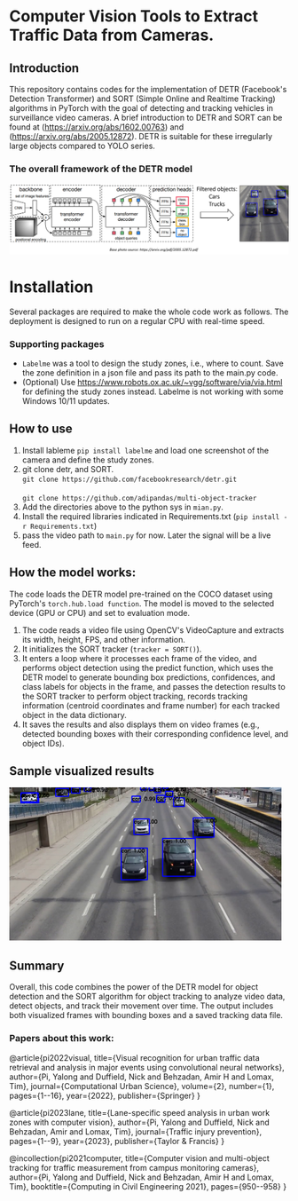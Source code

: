 # Computer Vision Tools to Extract Traffic Data from Cameras.
## Introduction
This repository contains codes for the implementation of DETR (Facebook's Detection Transformer) and SORT (Simple Online and Realtime Tracking) algorithms in PyTorch with the goal of detecting and tracking vehicles in surveillance video cameras. 
A brief introduction to DETR and SORT can be found at (https://arxiv.org/abs/1602.00763) and (https://arxiv.org/abs/2005.12872).
DETR is suitable for these irregularly large objects compared to YOLO series. 

### The overall framework of the DETR model
![DETR_Arch](Pic1.png)


# Installation
Several packages are required to make the whole code work as follows. The deployment is designed to run on a regular CPU with real-time speed. 
### Supporting packages
- `Labelme` was a tool to design the study zones, i.e., where to count. Save the zone definition in a json file and pass its path to the main.py code. 
- (Optional) Use https://www.robots.ox.ac.uk/~vgg/software/via/via.html for defining the study zones instead. Labelme is not working with some Windows 10/11 updates.

## How to use
1. Install lableme `pip install labelme` and load one screenshot of the camera and define the study zones. 
2. git clone detr, and SORT.
    <br> `git clone https://github.com/facebookresearch/detr.git`    
    <br> `git clone https://github.com/adipandas/multi-object-tracker`    
3. Add the directories above to the python sys in `mian.py`.
4. Install the required libraries indicated in Requirements.txt (`pip install -r Requirements.txt`)
5. pass the video path to `main.py` for now. Later the signal will be a live feed. 


## How the model works:
The code loads the DETR model pre-trained on the COCO dataset using PyTorch's `torch.hub.load function`. The model is moved to the selected device (GPU or CPU) and set to evaluation mode.

1. The code reads a video file using OpenCV's VideoCapture and extracts its width, height, FPS, and other information.
2. It initializes the SORT tracker (`tracker = SORT()`).
3. It enters a loop where it processes each frame of the video, and performs object detection using the predict function, which uses the DETR model to generate bounding box predictions, confidences, and class labels for objects in the frame, and passes the detection results to the SORT tracker to perform object tracking, records tracking information (centroid coordinates and frame number) for each tracked object in the data dictionary.
4. It saves the results and also displays them on video frames (e.g., detected bounding boxes with their corresponding confidence level, and object IDs).

## Sample visualized results
![Sampleresults](Pic3.png)


## Summary
Overall, this code combines the power of the DETR model for object detection and the SORT algorithm for object tracking to analyze video data, detect objects, and track their movement over time. The output includes both visualized frames with bounding boxes and a saved tracking data file.

### Papers about this work:

@article{pi2022visual,
  title={Visual recognition for urban traffic data retrieval and analysis in major events using convolutional neural networks},
  author={Pi, Yalong and Duffield, Nick and Behzadan, Amir H and Lomax, Tim},
  journal={Computational Urban Science},
  volume={2},
  number={1},
  pages={1--16},
  year={2022},
  publisher={Springer}
}

@article{pi2023lane,
  title={Lane-specific speed analysis in urban work zones with computer vision},
  author={Pi, Yalong and Duffield, Nick and Behzadan, Amir and Lomax, Tim},
  journal={Traffic injury prevention},
  pages={1--9},
  year={2023},
  publisher={Taylor \& Francis}
}

@incollection{pi2021computer,
  title={Computer vision and multi-object tracking for traffic measurement from campus monitoring cameras},
  author={Pi, Yalong and Duffield, Nick and Behzadan, Amir H and Lomax, Tim},
  booktitle={Computing in Civil Engineering 2021},
  pages={950--958}
}


